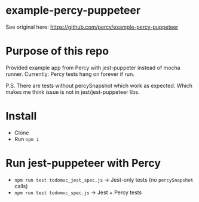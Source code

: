 # example-percy-puppeteer

See original here: https://github.com/percy/example-percy-puppeteer

# Purpose of this repo
Provided example app from Percy with jest-puppeter instead of mocha runner.
Currently: Percy tests hang on forever if run.

P.S. 
There are tests without percySnapshot which work as expected. Which makes me think issue is not in jest/jest-puppeteer libs.

# Install
- Clone
- Run `npm i`

# Run jest-puppeteer with Percy

- `npm run test todomvc_jest_spec.js` -> Jest-only tests (no `percySnapshot` calls)
- `npm run test todomvc_spec.js` -> Jest + Percy tests    
